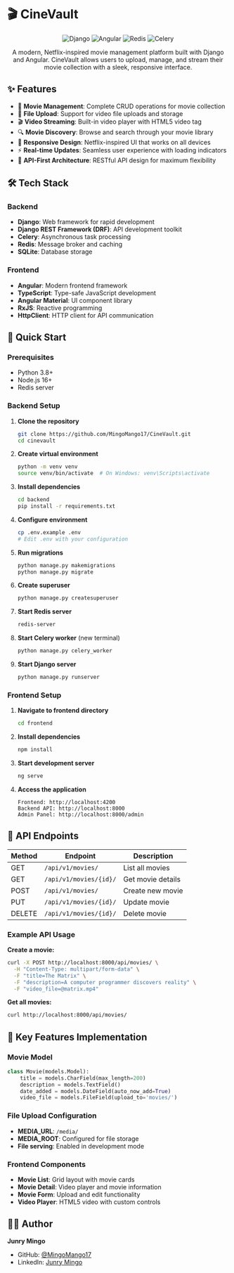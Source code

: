 # 🎬 CineVault

<p align="center">
  <img src="https://img.shields.io/badge/Django-092E20?style=for-the-badge&logo=django&logoColor=white" alt="Django">
  <img src="https://img.shields.io/badge/Angular-DD0031?style=for-the-badge&logo=angular&logoColor=white" alt="Angular">
  <img src="https://img.shields.io/badge/Redis-DC382D?style=for-the-badge&logo=redis&logoColor=white" alt="Redis">
  <img src="https://img.shields.io/badge/Celery-37B24D?style=for-the-badge&logo=celery&logoColor=white" alt="Celery">
</p>

<p align="center">
  A modern, Netflix-inspired movie management platform built with Django and Angular. CineVault allows users to upload, manage, and stream their movie collection with a sleek, responsive interface.
</p>

## ✨ Features

- 🎥 **Movie Management**: Complete CRUD operations for movie collection
- 📁 **File Upload**: Support for video file uploads and storage
- 🎬 **Video Streaming**: Built-in video player with HTML5 video tag
- 🔍 **Movie Discovery**: Browse and search through your movie library
- 📱 **Responsive Design**: Netflix-inspired UI that works on all devices
- ⚡ **Real-time Updates**: Seamless user experience with loading indicators
- 🔐 **API-First Architecture**: RESTful API design for maximum flexibility

## 🛠️ Tech Stack

### Backend
- **Django**: Web framework for rapid development
- **Django REST Framework (DRF)**: API development toolkit
- **Celery**: Asynchronous task processing
- **Redis**: Message broker and caching
- **SQLite**: Database storage

### Frontend
- **Angular**: Modern frontend framework
- **TypeScript**: Type-safe JavaScript development
- **Angular Material**: UI component library
- **RxJS**: Reactive programming
- **HttpClient**: HTTP client for API communication

## 🚀 Quick Start

### Prerequisites
- Python 3.8+
- Node.js 16+
- Redis server

### Backend Setup

1. **Clone the repository**
   ```bash
   git clone https://github.com/MingoMango17/CineVault.git
   cd cinevault
   ```

2. **Create virtual environment**
   ```bash
   python -m venv venv
   source venv/bin/activate  # On Windows: venv\Scripts\activate
   ```

3. **Install dependencies**
   ```bash
   cd backend
   pip install -r requirements.txt
   ```

4. **Configure environment**
   ```bash
   cp .env.example .env
   # Edit .env with your configuration
   ```

5. **Run migrations**
   ```bash
   python manage.py makemigrations
   python manage.py migrate
   ```

6. **Create superuser**
   ```bash
   python manage.py createsuperuser
   ```

7. **Start Redis server**
   ```bash
   redis-server
   ```

8. **Start Celery worker** (new terminal)
   ```bash
   python manage.py celery_worker
   ```

9. **Start Django server**
   ```bash
   python manage.py runserver
   ```

### Frontend Setup

1. **Navigate to frontend directory**
   ```bash
   cd frontend
   ```

2. **Install dependencies**
   ```bash
   npm install
   ```

3. **Start development server**
   ```bash
   ng serve
   ```

4. **Access the application**
   ```
   Frontend: http://localhost:4200
   Backend API: http://localhost:8000
   Admin Panel: http://localhost:8000/admin
   ```

## 📡 API Endpoints

| Method | Endpoint | Description |
|--------|----------|-------------|
| GET | `/api/v1/movies/` | List all movies |
| GET | `/api/v1/movies/{id}/` | Get movie details |
| POST | `/api/v1/movies/` | Create new movie |
| PUT | `/api/v1/movies/{id}/` | Update movie |
| DELETE | `/api/v1/movies/{id}/` | Delete movie |

### Example API Usage

**Create a movie:**
```bash
curl -X POST http://localhost:8000/api/movies/ \
  -H "Content-Type: multipart/form-data" \
  -F "title=The Matrix" \
  -F "description=A computer programmer discovers reality" \
  -F "video_file=@matrix.mp4"
```

**Get all movies:**
```bash
curl http://localhost:8000/api/movies/
```

## 🎯 Key Features Implementation

### Movie Model
```python
class Movie(models.Model):
    title = models.CharField(max_length=200)
    description = models.TextField()
    date_added = models.DateField(auto_now_add=True)
    video_file = models.FileField(upload_to='movies/')
```

### File Upload Configuration
- **MEDIA_URL**: `/media/`
- **MEDIA_ROOT**: Configured for file storage
- **File serving**: Enabled in development mode

### Frontend Components
- **Movie List**: Grid layout with movie cards
- **Movie Detail**: Video player and movie information
- **Movie Form**: Upload and edit functionality
- **Video Player**: HTML5 video with custom controls

## 👨‍💻 Author

**Junry Mingo**
- GitHub: [@MingoMango17](https://github.com/MingoMango17/CineVault)
- LinkedIn: [Junry Mingo](https://www.linkedin.com/in/junry-mingo-2bb819246/)
